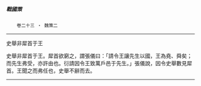 

##### 戰國策
　　`卷二十三 ‧ 魏策二`

* * *

史舉非犀首于王

史舉非犀首于王。犀首欲窮之，謂張儀曰：「請令王讓先生以國，王為堯、舜矣；而先生弗受，亦許由也。衍請因令王致萬戶邑于先生。」張儀說，因令史舉數見犀首。王聞之而弗任也，史舉不辭而去。

* * *

